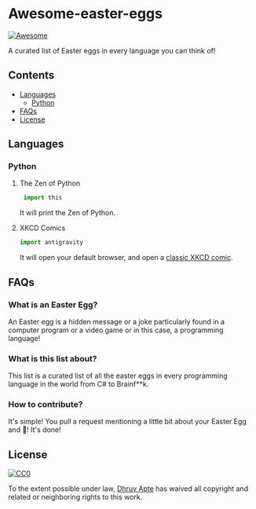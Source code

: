 # Awesome-easter-eggs

[![Awesome](https://awesome.re/badge.svg)](https://awesome.re)

A curated list of Easter eggs in every language you can think of!

## Contents

- [Languages](#languages)
  - [Python](#user-content-python)
- [FAQs](#faqs)
- [License](#license)

## Languages

### Python

1. The Zen of Python  
   ```python 
    import this
    ```
    It will print the Zen of Python.
    
 2. XKCD Comics
    ```python
    import antigravity
    ```
    It will open your default browser, and open a [classic XKCD comic](https://xkcd.com/).


## FAQs

### What is an Easter Egg?

An Easter egg is a hidden message or a joke particularly found in a computer program or a video game or in this case, a programming 
language!

### What is this list about?

This list is a curated list of all the easter eggs in every programming language in the world from C# to Brainf**k.

### How to contribute?

It's simple! You pull a request mentioning a little bit about your Easter Egg and :tada:! It's done!

## License

[![CC0](http://i.creativecommons.org/p/zero/1.0/88x31.png)](http://creativecommons.org/publicdomain/zero/1.0/)

To the extent possible under law, [Dhruv Apte](http://github.com/the-ethan-hunt) has waived
all copyright and related or neighboring rights to this work.
